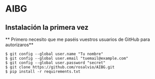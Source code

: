 # AIBG
## Instalación la primera vez
** Primero necesito que me paséis vuestros usuarios de GitHub para autorizaros**
```console
$ git config --global user.name "Tu nombre"
$ git config --global user.email "tuemail@example.com"
$ git config --global user.password "secret"
$ git clone https://github.com/rosalvio/AIBG.git
$ pip install -r requirements.txt
```

